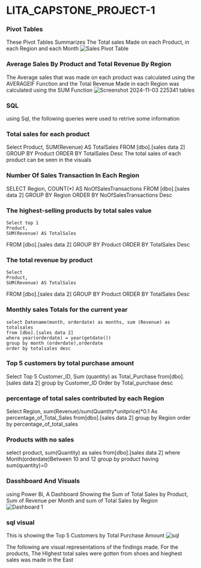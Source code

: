 # LITA_CAPSTONE_PROJECT-1
### Pivot Tables
These Pivot Tables Summarizes The Total sales Made on each Product, in each Region and each Month
![Sales Pivot Table](https://github.com/user-attachments/assets/0a6edf40-f438-4eba-8e39-6cd635311665)

### Average Sales By Product and Total Revenue By Region
The Average sales that was made on each product was calculated using the AVERAGEIF Function and the Total Revenue Made in each Region was calculated using the SUM Function
![Screenshot 2024-11-03 225341 tables](https://github.com/user-attachments/assets/c2fd797a-e593-4cf3-82de-4fbc314025c4)

### SQL
using Sql, the following queries were used to retrive some information

### Total sales for each product
Select 
	Product,
	SUM(Revenue) AS TotalSales
FROM 
	[dbo].[sales data 2]
GROUP BY 
	Product
ORDER BY 
	TotalSales Desc
 The total sales of each product can be seen in the visuals

 ### Number Of Sales Transaction In Each Region
SELECT
	Region,
	COUNT(*) AS NoOfSalesTransactions
FROM
	[dbo].[sales data 2]
GROUP BY 
	Region
ORDER BY 
	NoOfSalesTransactions Desc
 
 ### The highest-selling products by total sales value
	Select top 1 
	Product,
	SUM(Revenue) AS TotalSales
FROM 
	[dbo].[sales data 2]
GROUP BY 
	Product
ORDER BY 
	TotalSales Desc

### The total revenue by product
	Select 
	Product,
	SUM(Revenue) AS TotalSales
FROM 
	[dbo].[sales data 2]
GROUP BY 
	Product
ORDER BY 
	TotalSales Desc


 ### Monthly sales Totals for the current year
	select Datename(month, orderdate) as months, sum (Revenue) as totalsales
	from [dbo].[sales data 2]
	where year(orderdate) = year(getdate())
	group by month (orderdate),orderdate
	order by totalsales desc
 
### Top 5 customers by total purchase amount
Select Top 5 Customer_ID, Sum (quantity) as Total_Purchase
from[dbo].[sales data 2]
group by Customer_ID
Order by Total_purchase desc

### percentage of total sales contributed by each Region
Select Region, sum(Revenue)/sum(Quantity*unitprice)*0.1 As percentage_of_Total_Sales
from[dbo].[sales data 2]
group by Region
order by percentage_of_total_sales


### Products with no sales
select product, sum(Quantity) as sales from[dbo].[sales data 2]
where Month(orderdate)Between 10 and 12
group by product having sum(quantity)=0


### Dasshboard And Visuals
using Power Bi, A Dashboard Showing the Sum of Total Sales by Product, Sum of Revenue per Month and sum of Total Sales by Region
![Dashboard 1](https://github.com/user-attachments/assets/3711cf1e-7338-4db2-a66c-5d0048e89212)

### sql visual
This is showing the Top 5 Customers by Total Purchase Amount
![sql](https://github.com/user-attachments/assets/4938aace-80c9-4437-a7b1-675c98d2edbc)


The following are visual representations of the findings made. 
For the products, The HIghest total sales were gotten from shoes and hieghest sales was made in the East



